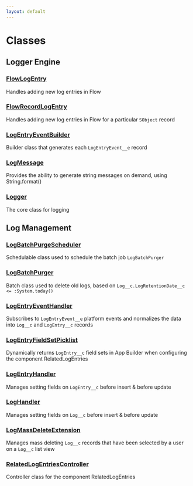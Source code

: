 ```yaml
---
layout: default
---
```

# Classes
## Logger Engine

### [FlowLogEntry](logger-engine/FlowLogEntry)


Handles adding new log entries in Flow



### [FlowRecordLogEntry](logger-engine/FlowRecordLogEntry)


Handles adding new log entries in Flow for a particular `SObject` record



### [LogEntryEventBuilder](logger-engine/LogEntryEventBuilder)


Builder class that generates each `LogEntryEvent__e` record



### [LogMessage](logger-engine/LogMessage)


Provides the ability to generate string messages on demand, using String.format()



### [Logger](logger-engine/Logger)


The core class for logging


## Log Management

### [LogBatchPurgeScheduler](log-management/LogBatchPurgeScheduler)


Schedulable class used to schedule the batch job `LogBatchPurger`



### [LogBatchPurger](log-management/LogBatchPurger)


Batch class used to delete old logs, based on `Log__c.LogRetentionDate__c <= :System.today()`



### [LogEntryEventHandler](log-management/LogEntryEventHandler)


Subscribes to `LogEntryEvent__e` platform events and normalizes the data into `Log__c` and `LogEntry__c` records



### [LogEntryFieldSetPicklist](log-management/LogEntryFieldSetPicklist)


Dynamically returns `LogEntry__c` field sets in App Builder when configuring the component RelatedLogEntries



### [LogEntryHandler](log-management/LogEntryHandler)


Manages setting fields on `LogEntry__c` before insert & before update



### [LogHandler](log-management/LogHandler)


Manages setting fields on `Log__c` before insert & before update



### [LogMassDeleteExtension](log-management/LogMassDeleteExtension)


Manages mass deleting `Log__c` records that have been selected by a user on a `Log__c` list view



### [RelatedLogEntriesController](log-management/RelatedLogEntriesController)


Controller class for the component RelatedLogEntries


